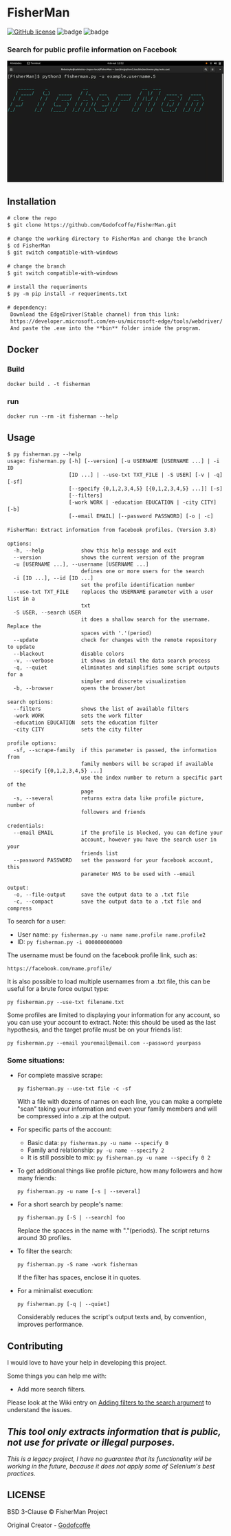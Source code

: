 # FisherMan

[![GitHub license](https://img.shields.io/github/license/Godofcoffe/FisherMan)](https://github.com/Godofcoffe/FisherMan/blob/main/LICENSE)
![badge](https://img.shields.io/badge/version-3.8-blue)
![badge](https://img.shields.io/badge/python-%3E%3D3.8-orange)

### Search for public profile information on Facebook

![demo-gif](demo-fisherman.gif)

## Installation

```console
# clone the repo
$ git clone https://github.com/Godofcoffe/FisherMan.git

# change the working directory to FisherMan and change the branch
$ cd FisherMan
$ git switch compatible-with-windows

# change the branch
$ git switch compatible-with-windows

# install the requeriments
$ py -m pip install -r requeriments.txt

# dependency:
 Download the EdgeDriver(Stable channel) from this link:
 https://developer.microsoft.com/en-us/microsoft-edge/tools/webdriver/
 And paste the .exe into the **bin** folder inside the program.
```

## Docker

### Build

```console
docker build . -t fisherman
```

### run
```console
docker run --rm -it fisherman --help
```

## Usage

```console
$ py fisherman.py --help
usage: fisherman.py [-h] [--version] [-u USERNAME [USERNAME ...] | -i ID
                    [ID ...] | --use-txt TXT_FILE | -S USER] [-v | -q] [-sf]
                    [--specify {0,1,2,3,4,5} [{0,1,2,3,4,5} ...]] [-s]
                    [--filters]
                    [-work WORK | -education EDUCATION | -city CITY] [-b]
                    [--email EMAIL] [--password PASSWORD] [-o | -c]

FisherMan: Extract information from facebook profiles. (Version 3.8)

options:
  -h, --help            show this help message and exit
  --version             shows the current version of the program
  -u [USERNAME ...], --username [USERNAME ...]
                        defines one or more users for the search
  -i [ID ...], --id [ID ...]
                        set the profile identification number
  --use-txt TXT_FILE    replaces the USERNAME parameter with a user list in a
                        txt
  -S USER, --search USER
                        it does a shallow search for the username. Replace the
                        spaces with '.'(period)
  --update              check for changes with the remote repository to update
  --blackout            disable colors
  -v, --verbose         it shows in detail the data search process
  -q, --quiet           eliminates and simplifies some script outputs for a
                        simpler and discrete visualization
  -b, --browser         opens the browser/bot

search options:
  --filters             shows the list of available filters
  -work WORK            sets the work filter
  -education EDUCATION  sets the education filter
  -city CITY            sets the city filter

profile options:
  -sf, --scrape-family  if this parameter is passed, the information from
                        family members will be scraped if available
  --specify [{0,1,2,3,4,5} ...]
                        use the index number to return a specific part of the
                        page
  -s, --several         returns extra data like profile picture, number of
                        followers and friends

credentials:
  --email EMAIL         if the profile is blocked, you can define your
                        account, however you have the search user in your
                        friends list
  --password PASSWORD   set the password for your facebook account, this
                        parameter HAS to be used with --email

output:
  -o, --file-output     save the output data to a .txt file
  -c, --compact         save the output data to a .txt file and compress

```

To search for a user:

* User name: `py fisherman.py -u name name.profile name.profile2`
* ID: `py fisherman.py -i 000000000000`

The username must be found on the facebook profile link, such as:

```
https://facebook.com/name.profile/
```

It is also possible to load multiple usernames from a .txt file, this can be useful for a brute force output type:

```
py fisherman.py --use-txt filename.txt
```

Some profiles are limited to displaying your information for any account, so you can use your account to extract. Note:
this should be used as the last hypothesis, and the target profile must be on your friends list:

```
py fisherman.py --email youremail@email.com --password yourpass
```

### Some situations:

* For complete massive scrape:
  ```
  py fisherman.py --use-txt file -c -sf
  ```
  With a file with dozens of names on each line, you can make a complete "scan" taking your information and even your
  family members and will be compressed into a .zip at the output.

* For specific parts of the account:
    * Basic data: `py fisherman.py -u name --specify 0`
    * Family and relationship: `py -u name --specify 2`
    * It is still possible to mix: `py fisherman.py -u name --specify 0 2`


* To get additional things like profile picture, how many followers and how many friends:
  ```
  py fisherman.py -u name [-s | --several]
  ```
  
* For a short search by people's name:
  ```
  py fisherman.py [-S | --search] foo
  ```
  Replace the spaces in the name with "."(periods).
  The script returns around 30 profiles.

* To filter the search:
  ```
  py fisherman.py -S name -work fisherman
  ```
  If the filter has spaces, enclose it in quotes.
  
* For a minimalist execution:
  ```
  py fisherman.py [-q | --quiet]
  ```
  Considerably reduces the script's output texts and, by convention, improves performance.

## Contributing
I would love to have your help in developing this project.

Some things you can help me with:
  * Add more search filters.

Please look at the Wiki entry on [Adding filters to the search argument](https://github.com/Godofcoffe/FisherMan/wiki/Adding-filters-to-the-search-argument) to understand the issues.

## *This tool only extracts information that is public, not use for private or illegal purposes.*
_This is a legacy project, I have no guarantee that its functionality will be working in the future, because it does not apply some of Selenium's best practices._

## LICENSE

BSD 3-Clause © FisherMan Project

Original Creator - [Godofcoffe](https://github.com/Godofcoffe)

